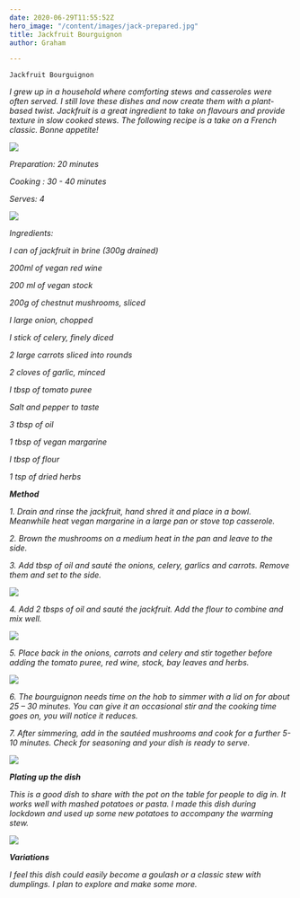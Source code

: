 ```yaml
---
date: 2020-06-29T11:55:52Z
hero_image: "/content/images/jack-prepared.jpg"
title: Jackfruit Bourguignon
author: Graham

---
```

    Jackfruit Bourguignon

_I grew up in a household where comforting stews and casseroles were often served. I still love these dishes and now create them with a plant-based twist.  Jackfruit is a great ingredient to take on flavours and provide texture in slow cooked stews. The following recipe is a take on a French classic. Bonne appetite!_

![](/content/images/jack-prepared.jpg)

_Preparation: 20 minutes_

_Cooking : 30 - 40 minutes_

_Serves: 4_

![](/content/images/jack-ingredients.jpg)

_Ingredients:_

_I can of jackfruit in brine (300g drained)_

_200ml of vegan red wine_

_200 ml of vegan stock_

_200g of chestnut mushrooms, sliced_

_I large onion, chopped_

_I stick of celery, finely diced_

_2 large carrots sliced into rounds_

_2 cloves of garlic, minced_

_I tbsp of tomato puree_

_Salt and pepper to taste_

_3 tbsp of oil_

_1 tbsp of vegan margarine_

_I tbsp of flour_

_1 tsp of dried herbs_

**_Method_**

_1. Drain and rinse the jackfruit, hand shred it and place in a bowl. Meanwhile heat vegan margarine in a large pan or stove top casserole._

_2. Brown the mushrooms on a medium heat in the pan and leave to the side._

_3. Add tbsp of oil and sauté the onions, celery, garlics and carrots. Remove them and set to the side._

![](/content/images/saute-jack.jpg)

_4. Add 2 tbsps of oil and sauté the jackfruit. Add the flour to combine and mix well._

![](/content/images/jack-jack.jpg)

_5. Place back in the onions, carrots and celery and stir together before adding the tomato puree, red wine, stock, bay leaves and herbs._

![](/content/images/jack-stirred.jpg)

_6. The bourguignon needs time on the hob to simmer with a lid on for about 25 – 30 minutes. You can give it an occasional stir and the cooking time goes on, you will notice it reduces._

_7. After simmering, add in the sautéed mushrooms and cook for a further 5-10 minutes. Check for seasoning and your dish is ready to serve._

![](/content/images/jack-bourg.jpg)

**_Plating up the dish_**

_This is a good dish to share with the pot on the table for people to dig in. It works well with mashed potatoes or pasta. I made this dish during lockdown and used up some new potatoes to accompany the warming stew._

![](/content/images/jack-pasta.jpg)

**_Variations_**

_I feel this dish could easily become a goulash or a classic stew with dumplings. I plan to explore and make some more._